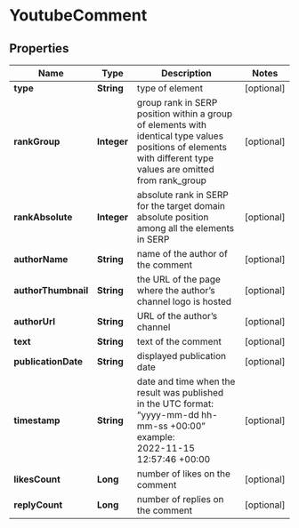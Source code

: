 # YoutubeComment


## Properties

| Name | Type | Description | Notes |
|------------ | ------------- | ------------- | -------------|
**type** | **String** | type of element |[optional]|
**rankGroup** | **Integer** | group rank in SERP<br>position within a group of elements with identical type values<br>positions of elements with different type values are omitted from rank_group |[optional]|
**rankAbsolute** | **Integer** | absolute rank in SERP for the target domain<br>absolute position among all the elements in SERP |[optional]|
**authorName** | **String** | name of the author of the comment |[optional]|
**authorThumbnail** | **String** | the URL of the page where the author’s channel logo is hosted |[optional]|
**authorUrl** | **String** | URL of the author’s channel |[optional]|
**text** | **String** | text of the comment |[optional]|
**publicationDate** | **String** | displayed publication date |[optional]|
**timestamp** | **String** | date and time when the result was published<br>in the UTC format: “yyyy-mm-dd hh-mm-ss +00:00”<br>example:<br>2022-11-15 12:57:46 +00:00 |[optional]|
**likesCount** | **Long** | number of likes on the comment |[optional]|
**replyCount** | **Long** | number of replies on the comment |[optional]|